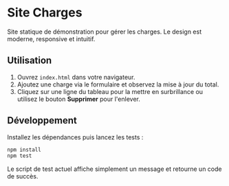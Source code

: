 # Site Charges

Site statique de démonstration pour gérer les charges. Le design est moderne, responsive et intuitif.

## Utilisation

1. Ouvrez `index.html` dans votre navigateur.
2. Ajoutez une charge via le formulaire et observez la mise à jour du total.
3. Cliquez sur une ligne du tableau pour la mettre en surbrillance ou utilisez le bouton **Supprimer** pour l'enlever.

## Développement

Installez les dépendances puis lancez les tests :

```bash
npm install
npm test
```

Le script de test actuel affiche simplement un message et retourne un code de succès.
